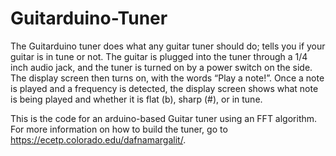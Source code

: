 # Guitarduino-Tuner

The Guitarduino tuner does what any guitar tuner should do; tells you if your guitar is in tune or not. The guitar is plugged into the tuner through a 1/4 inch audio jack, and the tuner is turned on by a power switch on the side. The display screen then turns on, with the words “Play a note!”. Once a note is played and a frequency is detected, the display screen shows what note is being played and whether it is flat (b), sharp (#), or in tune. 

This is the code for an arduino-based Guitar tuner using an FFT algorithm. For more information on how to build the tuner, go to https://ecetp.colorado.edu/dafnamargalit/.
